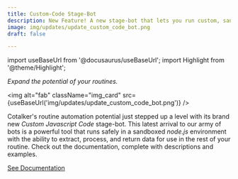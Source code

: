 ```yaml
---
title: Custom-Code Stage-Bot
description: New Feature! A new stage-bot that lets you run custom, sandboxed, Javascript code in your routines to extract, process, and return data.
image: img/updates/update_custom_code_bot.png
draft: false

---
```


import useBaseUrl from '@docusaurus/useBaseUrl'; 
import Highlight from '@theme/Highlight';


<div className="align-center">
<div className="card">
<div className="card__header">

<span className="hero__subtitle"><em>Expand the potential of your routines.</em></span>

</div>
<div className="card__image">

<img alt="fab" className="img_card" src={useBaseUrl('img/updates/update_custom_code_bot.png')} />
<br/>

</div>
<div className="card__body">

Cotalker's routine automation potential just stepped up a level with its brand new _Custom Javascript Code_ stage-bot. This latest arrival to our army of bots is a powerful tool that runs safely in a sandboxed _node.js_ environment with the ability to extract, process, and return data for use in the rest of your routine. Check out the documentation, complete with descriptions and examples.

</div>
<div className="card__footer text-center align-padding-center">

<a className="button button--info button--block" href="/docs/documentation/automation/bots/ccjs">See Documentation</a>
<br/>

</div>
</div>
</div>
